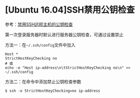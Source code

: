 
# [Ubuntu 16.04]SSH禁用公钥检查

参考：[禁用SSH远程主机的公钥检查](http://www.worldhello.net/2010/04/08/1026.html)

第一次登录服务器时默认进行服务器公钥检查，可通过设置禁止

方法一：在`~/.ssh/config`文件中加入

    Host *
    StrictHostKeyChecking no
    # 或
    echo -e "Host ip-address\n\tStrictHostKeyChecking no\n" >> ~/.ssh/config

方法二：在命令中添加禁止公钥检查参数

    $ ssh -o StrictHostKeyChecking=no ip-address